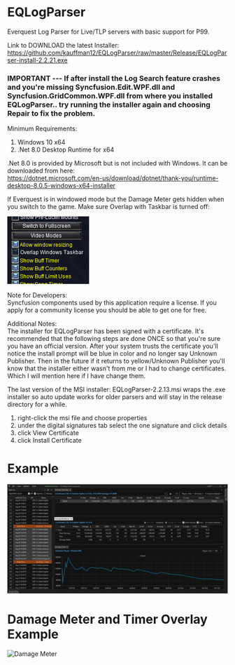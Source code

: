 # EQLogParser
Everquest Log Parser for Live/TLP servers with basic support for P99.

Link to DOWNLOAD the latest Installer:</br>
https://github.com/kauffman12/EQLogParser/raw/master/Release/EQLogParser-install-2.2.21.exe

### IMPORTANT --- If after install the Log Search feature crashes and you're missing Syncfusion.Edit.WPF.dll and Syncfusion.GridCommon.WPF.dll from where you installed  EQLogParser.. try running the installer again and choosing Repair to fix the problem.

Minimum Requirements:
1. Windows 10 x64
2. .Net 8.0 Desktop Runtime for x64

.Net 8.0 is provided by Microsoft but is not included with Windows. It can be downloaded from here:</br>
https://dotnet.microsoft.com/en-us/download/dotnet/thank-you/runtime-desktop-8.0.5-windows-x64-installer

If Everquest is in windowed mode but the Damage Meter gets hidden when you switch to the game. Make sure Overlap with Taskbar is turned off:</br>

![Parser](./examples/eqsetting.png)

Note for Developers:</br>
Syncfusion components used by this application require a license. If you apply for a community license you should be able to get one for free.

Additional Notes:</br>
The installer for EQLogParser has been signed with a certificate. It's recommended that the following steps are done ONCE so that you're sure you have an official version. After your system trusts the certificate you'll notice the install prompt will be blue in color and no longer say Unknown Publisher. Then in the future if it returns to yellow/Unknown Publisher you'll know that the installer either wasn't from me or I had to change certificates. Which I will mention here if I have change them.

The last version of the MSI installer: EQLogParser-2.2.13.msi wraps the .exe installer so auto update works for older parsers and will stay in the release directory for a while.

1. right-click the msi file and choose properties
2. under the digital signatures tab select the one signature and click details
3. click View Certificate
4. click Install Certificate

# Example
![Parser](./examples/example1.png)

# Damage Meter and Timer Overlay Example
![Damage Meter](./examples/example2.png)
